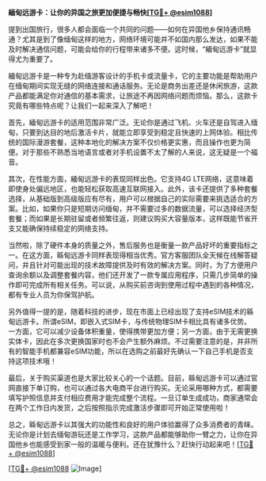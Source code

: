 **緬甸远游卡：让你的异国之旅更加便捷与畅快[[TG💪+ @esim1088](https://t.me/s/esim1088)]**

提到出国旅行，很多人都会面临一个共同的问题——如何在异国他乡保持通讯畅通？尤其是到了像缅甸这样的地方，网络环境可能并不如国内那么发达，如果不能及时解决通信问题，可能会给你的行程带来诸多不便。这时候，“緬甸远游卡”就显得尤为重要了。

緬甸远游卡是一种专为赴缅游客设计的手机卡或流量卡，它的主要功能是帮助用户在缅甸期间实现无缝的网络连接和通话服务。无论是商务出差还是休闲旅游，这款产品都能满足你对通信的基本需求，让旅途不再因网络问题而烦恼。那么，这款卡究竟有哪些特点呢？让我们一起来深入了解吧！

首先，緬甸远游卡的适用范围非常广泛。无论你是通过飞机、火车还是自驾进入缅甸，只要到达目的地后激活卡片，就能立即享受到稳定且快速的上网体验。相比传统的国际漫游套餐，这种本地化的解决方案不仅价格更实惠，而且操作也更为简便。对于那些不熟悉当地语言或者对手机设置不太了解的人来说，这无疑是一个福音。

其次，在性能方面，緬甸远游卡的表现同样出色。它支持4G LTE网络，这意味着即使身处偏远地区，也能轻松获取高速互联网接入。此外，该卡还提供了多种套餐选择，从基础版到高级版应有尽有，用户可以根据自己的实际需要来挑选适合的方案。比如，如果你只是短期访问缅甸，并不需要过多的数据流量，可以选择经济型套餐；而如果是长期驻留或者频繁往返，则建议购买大容量版本，这样既能节省开支又能确保持续稳定的网络支持。

当然啦，除了硬件本身的质量之外，售后服务也是衡量一款产品好坏的重要指标之一。在这方面，緜甸远游卡同样表现得相当优秀。官方客服团队全天候在线解答疑问，并且针对可能出现的技术故障提供及时有效的解决方案。同时，为了方便用户查询余额以及调整套餐内容，他们还开发了一款专属应用程序，只需几步简单的操作即可完成所有相关任务。可以说，从购买前咨询到使用过程中遇到的各种情况，都有专业人员为你保驾护航。

另外值得一提的是，随着科技的进步，现在市面上已经出现了支持eSIM技术的緜甸远游卡。所谓eSIM，即嵌入式SIM卡，与传统物理SIM卡相比具有诸多优势。一方面，它可以减少设备体积重量，使得携带更加方便；另一方面，由于无需更换实体卡，因此在多次更换国家时也不会产生额外麻烦。不过需要注意的是，并非所有的智能手机都兼容eSIM功能，所以在选购之前最好先确认一下自己手机是否支持这项技术哦！

最后，关于购买渠道也是大家比较关心的一个话题。目前，緜甸远游卡可以通过官网直接下单订购，也可以通过各大电商平台进行购买。无论采用哪种方式，都需要填写护照信息并支付相应费用才能完成整个流程。一旦订单生成成功，商家通常会在两个工作日内发货，之后按照指示完成激活步骤即可开始正常使用啦！

总之，緜甸远游卡以其强大的功能性和良好的用户体验赢得了众多消费者的青睐。无论你是计划去缅甸游玩还是工作学习，这款产品都能够助你一臂之力，让你在异国他乡也能感受到家一般的温暖与便利。还在犹豫什么？赶快行动起来吧！[[TG💪+ @esim1088](https://t.me/s/esim1088)]

[[TG💪+ @esim1088](https://t.me/s/esim1088) ![Image](https://i.postimg.cc/4NQfJmqS/Snipaste-2025-05-13-00-14-12.png)]